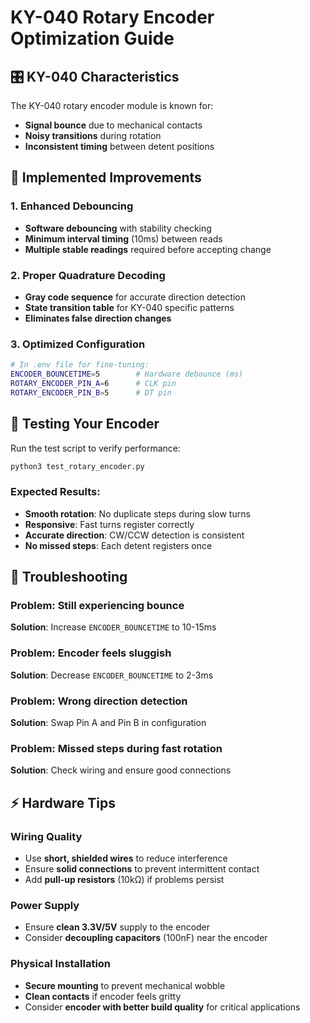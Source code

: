 # KY-040 Rotary Encoder Optimization Guide

## 🎛️ KY-040 Characteristics

The KY-040 rotary encoder module is known for:
- **Signal bounce** due to mechanical contacts
- **Noisy transitions** during rotation
- **Inconsistent timing** between detent positions

## 🔧 Implemented Improvements

### 1. **Enhanced Debouncing**
- **Software debouncing** with stability checking
- **Minimum interval timing** (10ms) between reads
- **Multiple stable readings** required before accepting change

### 2. **Proper Quadrature Decoding**
- **Gray code sequence** for accurate direction detection
- **State transition table** for KY-040 specific patterns
- **Eliminates false direction changes**

### 3. **Optimized Configuration**
```bash
# In .env file for fine-tuning:
ENCODER_BOUNCETIME=5        # Hardware debounce (ms)
ROTARY_ENCODER_PIN_A=6      # CLK pin
ROTARY_ENCODER_PIN_B=5      # DT pin
```

## 🧪 Testing Your Encoder

Run the test script to verify performance:
```bash
python3 test_rotary_encoder.py
```

### Expected Results:
- **Smooth rotation**: No duplicate steps during slow turns
- **Responsive**: Fast turns register correctly  
- **Accurate direction**: CW/CCW detection is consistent
- **No missed steps**: Each detent registers once

## 🎯 Troubleshooting

### Problem: Still experiencing bounce
**Solution**: Increase `ENCODER_BOUNCETIME` to 10-15ms

### Problem: Encoder feels sluggish
**Solution**: Decrease `ENCODER_BOUNCETIME` to 2-3ms

### Problem: Wrong direction detection
**Solution**: Swap Pin A and Pin B in configuration

### Problem: Missed steps during fast rotation
**Solution**: Check wiring and ensure good connections

## ⚡ Hardware Tips

### Wiring Quality
- Use **short, shielded wires** to reduce interference
- Ensure **solid connections** to prevent intermittent contact
- Add **pull-up resistors** (10kΩ) if problems persist

### Power Supply
- Ensure **clean 3.3V/5V** supply to the encoder
- Consider **decoupling capacitors** (100nF) near the encoder

### Physical Installation
- **Secure mounting** to prevent mechanical wobble
- **Clean contacts** if encoder feels gritty
- Consider **encoder with better build quality** for critical applications
